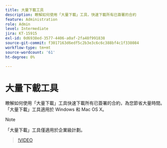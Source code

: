 ```yaml
---
title: 大量下載工具
description: 瞭解如何使用「大量下載」工具，快速下載所有已簽署的合約
feature: Administration
role: Admin
level: Intermediate
jira: KT-15915
exl-id: 0d6938ed-3577-4406-a0af-2fa48f991838
source-git-commit: f3017163d6edf5c2b3e3c6c6c388bf4c1f338084
workflow-type: tm+mt
source-wordcount: '61'
ht-degree: 0%

---
```


# 大量下載工具

瞭解如何使用「大量下載」工具快速下載所有已簽署的合約，為您節省大量時間。 「大量下載」工具適用於 Windows 和 Mac OS X。

>[!NOTE]
>
>「大量下載」工具僅適用於企業級計劃。

>[!VIDEO](https://video.tv.adobe.com/v/3432693?quality=12&learn=on&hidetitle=true)
